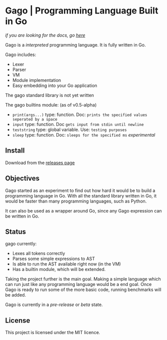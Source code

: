 # Gago | Programming Language Built in Go

_if you are looking for the docs, go [here](docs/doc.md)_

Gago is a _interpreted_ programming language. It is fully written in Go.

Gago includes:

- Lexer
- Parser
- VM
- Module implementation
- Easy embedding into your Go application

The gago standard library is not yet written

The gago builtins module: (as of v0.5-alpha)

- `print(args...)` type: function. Doc: `prints the specified values seperated by a space`
- `input` type: function. Doc `gets input from stdin until newline`
- `teststring` type: global variable. Use: `testing purposes`
- `sleep` type: function. Doc: `sleeps for the specified ms` _experimental_

## Install

Download from the [releases page](https://github.com/glaukiol1/gago/releases)

## Objectives

Gago started as an experiment to find out how hard it would be to build a programming language in Go. With all the standard library written in Go, it would be faster than many programming languages, such as Python.

It can also be used as a wrapper around Go, since any Gago expression can be written in Go.

## Status

gago currently:

- Lexes all tokens correctly
- Parses some simple expressions to AST
- Is able to run the AST available right now (in the VM)
- Has a builtin module, which will be extended.

Taking the project further is the main goal. Making a simple language which can run just like any programming language would be a end goal. Once Gago is ready to run some of the more basic code, running benchmarks will be added.

Gago is currently in a _pre-release_ or _beta_ state.

## License

This project is licensed under the MIT licence.
